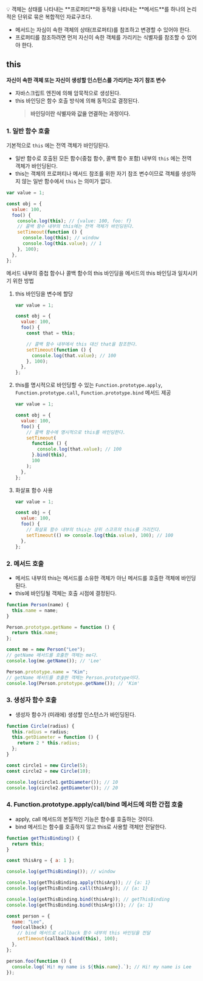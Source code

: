 <aside>
💡 객체는 상태를 나타내는 **프로퍼티**와 동작을 나타내는 **메서드**를 하나의 논리적은 단위로 묶은 복합적인 자료구조다.

</aside>

- 메서드는 자심이 속한 객체의 상태(프로퍼티)를 참조하고 변경할 수 있어야 한다.
- 프로퍼티를 참조하려면 먼저 자신이 속한 객체를 가리키는 식별자를 참조할 수 있어야 한다.

## this

**자신이 속한 객체 또는 자신이 생성할 인스턴스를 가리키는 자기 참조 변수**

- 자바스크립트 엔진에 의해 암묵적으로 생성된다.
- this 바인딩은 함수 호출 방식에 의해 동적으로 결정된다.
  > **바인딩이란 식별자와 값을 연결하는 과정이다.**

### 1. 일반 함수 호출

기본적으로 `this` 에는 전역 객체가 바인딩된다.

- 일반 함수로 호출된 모든 함수(중첩 함수, 콜백 함수 포함) 내부의 `this` 에는 전역 객체가 바인딩된다.
- this는 객체의 프로퍼티나 메서드 참조를 위한 자기 참조 변수이므로 객체를 생성하지 않는 일반 함수에서 `this` 는 의미가 없다.

```jsx
var value = 1;

const obj = {
  value: 100,
  foo() {
    console.log(this); // {value: 100, foo: f}
    // 콜백 함수 내부의 this에는 전역 객체가 바인딩된다.
    setTimeout(function () {
      console.log(this); // window
      console.log(this.value); // 1
    }, 100);
  },
};
```

메서드 내부의 중첩 함수나 콜백 함수의 this 바인딩을 메서드의 this 바인딩과 일치시키기 위한 방법

1. this 바인딩을 변수에 할당

   ```jsx
   var value = 1;

   const obj = {
     value: 100,
     foo() {
       const that = this;

       // 콜백 함수 내부에서 this 대신 that을 참조한다.
       setTimeout(function () {
         console.log(that.value); // 100
       }, 100);
     },
   };
   ```

2. this를 명시적으로 바인딩할 수 있는 `Function.prototype.apply`, `Function.prototype.call`, `Function.prototype.bind` 메서드 제공

   ```jsx
   var value = 1;

   const obj = {
     value: 100,
     foo() {
       // 콜백 함수에 명시적으로 this를 바인딩한다.
       setTimeout(
         function () {
           console.log(that.value); // 100
         }.bind(this),
         100
       );
     },
   };
   ```

3. 화살표 함수 사용

   ```jsx
   var value = 1;

   const obj = {
     value: 100,
     foo() {
       // 화살표 함수 내부의 this는 상위 스코프의 this를 가리킨다.
       setTimeout(() => console.log(this.value), 100); // 100
     },
   };
   ```

### 2. 메서드 호출

- 메서드 내부의 this는 메서드를 소유한 객체가 아닌 메서드를 호출한 객체에 바인딩된다.
- this에 바인딩될 객체는 호출 시점에 결정된다.

```jsx
function Person(name) {
  this.name = name;
}

Person.prototype.getName = function () {
  return this.name;
};

const me = new Person("Lee");
// getName 메서드를 호출한 객체는 me다.
console.log(me.getName()); // 'Lee'

Person.prototype.name = "Kim";
// getName 메서드를 호출한 객체는 Person.prototype이다.
console.log(Person.prototype.getName()); // 'Kim'
```

### 3. 생성자 함수 호출

- 생성자 함수가 (미래에) 생성할 인스턴스가 바인딩된다.

```jsx
function Circle(radius) {
  this.radius = radius;
  this.getDiameter = function () {
    return 2 * this.radius;
  };
}

const circle1 = new Circle(5);
const circle2 = new Circle(10);

console.log(circle1.getDiameter()); // 10
console.log(circle2.getDiameter()); // 20
```

### 4. Function.prototype.apply/call/bind 메서드에 의한 간접 호출

- apply, call 메서드의 본질적인 기능은 함수를 호출하는 것이다.
- bind 메서드는 함수를 호출하지 않고 this로 사용할 객체만 전달한다.

```jsx
function getThisBinding() {
  return this;
}

const thisArg = { a: 1 };

console.log(getThisBinding()); // window

console.log(getThisBinding.apply(thisArg)); // {a: 1}
console.log(getThisBinding.call(thisArg)); // {a: 1}

console.log(getThisBinding.bind(thisArg)); // getThisBinding
console.log(getThisBinding.bind(thisArg)()); // {a: 1}
```

```jsx
const person = {
  name: "Lee",
  foo(callback) {
    // bind 메서드로 callback 함수 내부의 this 바인딩을 전달
    setTimeout(callback.bind(this), 100);
  },
};

person.foo(function () {
  console.log(`Hi! my name is ${this.name}.`); // Hi! my name is Lee
});
```
